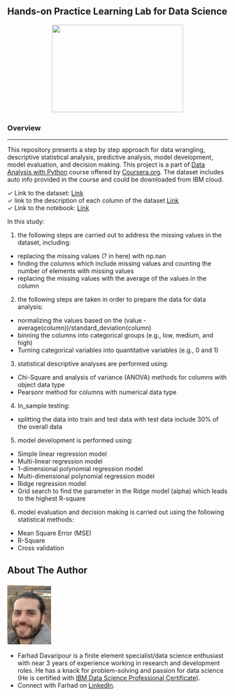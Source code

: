 ## Hands-on Practice Learning Lab for Data Science
<p align="center">
  <img src="https://cdn.pixabay.com/photo/2016/12/22/13/35/analytics-1925495_1280.png"width="300" height="200" />
</p>

### Overview
* * *
This repository presents a step by step approach for data wrangling, descriptive statistical analysis, predictive analysis, model development, model evaluation, and decision making. This project is a part of [Data Analysis with Python](https://www.coursera.org/learn/data-analysis-with-python?) course offered by [Coursera.org](https://www.coursera.org/). The dataset includes auto info provided in the course and could be downloaded from IBM cloud.

✓ Link to the dataset: [Link](https://cf-courses-data.s3.us.cloud-object-storage.appdomain.cloud/IBMDeveloperSkillsNetwork-DA0101EN-SkillsNetwork/labs/Data%20files/auto.csv)  
✓ link to the description of each column of the dataset [Link](https://archive.ics.uci.edu/ml/machine-learning-databases/autos/imports-85.names)  
✓ Link to the notebook: [Link](https://github.com/Farhad-Davaripour/Descriptive_Statistical_Analysis_Auto_Dataset/blob/main/Code_Python.ipynb)   

In this study:

1) the following steps are carried out to address the missing values in the dataset, including:
* replacing the missing values (? in here) with np.nan
* finding the columns which include missing values and counting the number of elements with missing values
* replacing the missing values with the average of the values in the column  

2) the following steps are taken in order to prepare the data for data analysis:
* normalizing the values based on the (value - average(column))/standard_deviation(column)
* binning the columns into categorical groups (e.g., low, medium, and high)
* Turning categorical variables into quantitative variables (e.g., 0 and 1)

3) statistical descriptive analyses are performed using:
* Chi-Square and analysis of variance (ANOVA) methods for columns with object data type
* Pearsonr method for columns with numerical data type

4) In_sample testing:
* splitting the data into train and test data with test data include 30% of the overall data

5) model development is performed using:
* Simple linear regression model
* Multi-linear regression model
* 1-dimensional polynomial regression model
* Multi-dimensional polynomial regression model
* Ridge regression model
* Grid search to find the parameter in the Ridge model (alpha) which leads to the highest R-square

6) model evaluation and decision making is carried out using the following statistical methods:
* Mean Square Error (MSE)
* R-Square
* Cross validation
  


## About The Author

![image](MyImage-GitHub.jpg)


- Farhad Davaripour is a finite element specialist/data science enthusiast with near 3 years of experience working in research and development roles. He has a knack for problem-solving and passion for data science (He is certified with [IBM Data Science Professional Certificate](https://coursera.org/share/d7d1a76ed251437131fd33bba91bb9d9)).
- Connect with Farhad on [LinkedIn](https://www.linkedin.com/in/farhad-davaripour/).
